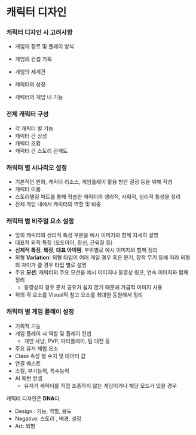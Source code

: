 # 캐릭터 디자인

### 캐릭터 디자인 시 고려사항

- 게임의 장르 및 플레이 방식

- 게임의 컨셉 기획

- 게임의 세계관

- 캐릭터의 성장

- 캐릭터의 게임 내 기능

### 전체 캐릭터 구성

- 각 캐릭터 별 기능
- 캐릭터 간 상성
- 캐릭터 조합
- 캐릭터 간 스토리 관계도

### 캐릭터 별 시나리오 설정

- 기본적인 원화, 캐릭터 리소스, 게임플레이 활용 방안 결정 등을 위해 작성
- 캐릭터 이름
- 스토리텔링 파트를 통해 학습한 캐릭터의 생리적, 사회적, 심리적 틍성을 정리
- 전체 게임 내에서 캐릭터의 역할 및 비중

### 캐릭터 별 비주얼 요소 설정

- 앞의 캐릭터의 생리적 특성 부분을 예시 이미지와 함께 자세히 설명
- 대표적 외적 특징 (오드아이, 장신, 근육질 등)
- **신체적 특징**, **복장**, **대표 아이템**: 부위별로 예시 이미지와 함께 정리
- 외형 **Variation**: 외형 타입이 여러 개일 경우 혹은 분기, 장착 무기 등에 따라 외형의 차이가 클 경우 타입 별로 설명
- 주요 **모션**: 캐릭터의 주요 모션을 예시 이미지나 동영상 링크, 연속 이미지와 함께 정리
  - 동영상의 경우 문서 공유가 쉽지 않기 때문에 가급적 이미지 사용
- 위의 각 요소를 Visual적 참고 요소를 최대한 동원해서 정리

### 캐릭터 별 게임 플레이 설정

- 기획적 기능
- 게임 플레이 시 역할 및 플레이 컨셉
  - 개인 사냥, PVP, 파티플레이, 팀 대전 등
- 주요 유저 체험 요소
- Class 속성 별 수치 및 데이터 값
- 연결 퀘스트
- 스킬, 부가능력, 특수능력
- AI 패턴 컨셉
  - 유저가 캐릭터를 직접 조종하지 않는 게임이거나 해당 모드가 있을 경우

캐릭터 디자인은 **DNA**다.

- Design : 기능, 역할, 용도
- Negative: 스토리 , 배경, 설정
- Art: 외형

